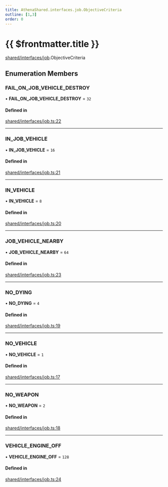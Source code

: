 ```yaml
---
title: AthenaShared.interfaces.job.ObjectiveCriteria
outline: [1,3]
order: 0
---
```


# {{ $frontmatter.title }}


[shared/interfaces/job](../modules/shared_interfaces_job.md).ObjectiveCriteria

## Enumeration Members

### FAIL\_ON\_JOB\_VEHICLE\_DESTROY

• **FAIL\_ON\_JOB\_VEHICLE\_DESTROY** = ``32``

#### Defined in

[shared/interfaces/job.ts:22](https://github.com/Stuyk/altv-athena/blob/492641c/src/core/shared/interfaces/job.ts#L22)

___

### IN\_JOB\_VEHICLE

• **IN\_JOB\_VEHICLE** = ``16``

#### Defined in

[shared/interfaces/job.ts:21](https://github.com/Stuyk/altv-athena/blob/492641c/src/core/shared/interfaces/job.ts#L21)

___

### IN\_VEHICLE

• **IN\_VEHICLE** = ``8``

#### Defined in

[shared/interfaces/job.ts:20](https://github.com/Stuyk/altv-athena/blob/492641c/src/core/shared/interfaces/job.ts#L20)

___

### JOB\_VEHICLE\_NEARBY

• **JOB\_VEHICLE\_NEARBY** = ``64``

#### Defined in

[shared/interfaces/job.ts:23](https://github.com/Stuyk/altv-athena/blob/492641c/src/core/shared/interfaces/job.ts#L23)

___

### NO\_DYING

• **NO\_DYING** = ``4``

#### Defined in

[shared/interfaces/job.ts:19](https://github.com/Stuyk/altv-athena/blob/492641c/src/core/shared/interfaces/job.ts#L19)

___

### NO\_VEHICLE

• **NO\_VEHICLE** = ``1``

#### Defined in

[shared/interfaces/job.ts:17](https://github.com/Stuyk/altv-athena/blob/492641c/src/core/shared/interfaces/job.ts#L17)

___

### NO\_WEAPON

• **NO\_WEAPON** = ``2``

#### Defined in

[shared/interfaces/job.ts:18](https://github.com/Stuyk/altv-athena/blob/492641c/src/core/shared/interfaces/job.ts#L18)

___

### VEHICLE\_ENGINE\_OFF

• **VEHICLE\_ENGINE\_OFF** = ``128``

#### Defined in

[shared/interfaces/job.ts:24](https://github.com/Stuyk/altv-athena/blob/492641c/src/core/shared/interfaces/job.ts#L24)
